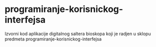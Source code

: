 # programiranje-korisnickog-interfejsa
Izvorni kod aplikacije digitalnog saltera bioskopa koji je radjen u sklopu predmeta programiranje-korisnickog-interfejsa
